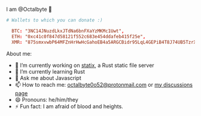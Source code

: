 <!--![Stats](https://github-readme-stats.vercel.app/api/top-langs?username=Octalbyte&langs_count=8&theme=dark&layout=compact)-->


I am @Octalbyte 🐙
```toml
# Wallets to which you can donate :)

  BTC: "3NC14JNuzdLkxJTdNa6bnFXaYzMKMc1Uwt",
  ETH: "0xc41c0f847d58121f552c683e454ddafeb415f25e",
  XMR: "875smxvwbP64MFZnHrHwHcGahoEB4a5ARGCBidr95LqL4GEPiB4T8J74UB5TzrXK3wbTZ1iidfYoV37KZq1vqWCQSNztDAF"  

```

About me: 

- 🔭 I’m currently working on [statix](https://github.com/statix-server/statix), a Rust static file server
- 🌱 I’m currently learning Rust
- 💬 Ask me about Javascript
- 📫 How to reach me: octalbyte0o52@protonmail.com or [my discussions page](https://github.com/Octalbyte/Octalbyte/discussions/2)
- 😄 Pronouns: he/him/they
- ⚡ Fun fact: I am afraid of blood and heights.

